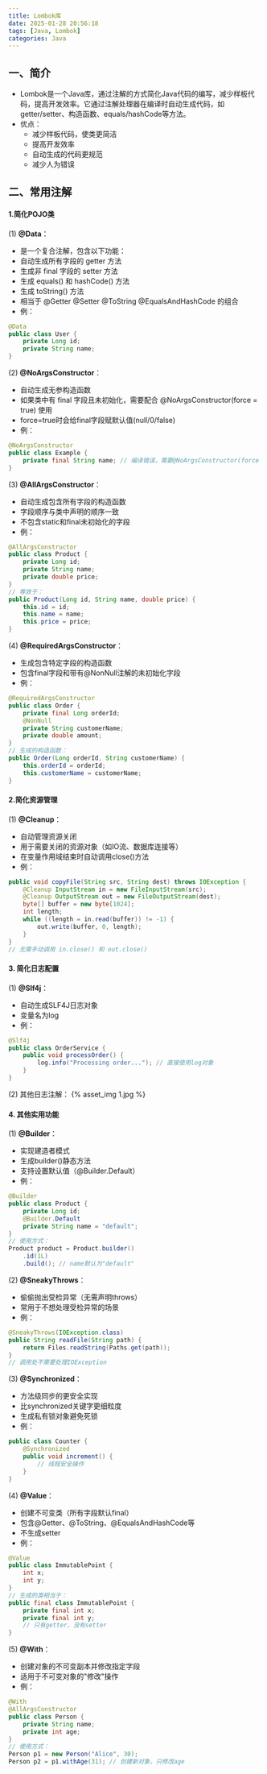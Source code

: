 ```yaml
---
title: Lombok库
date: 2025-01-28 20:56:18
tags: [Java, Lombok]
categories: Java
---
```


## 一、简介

- Lombok是一个Java库，通过注解的方式简化Java代码的编写，减少样板代码，提高开发效率。它通过注解处理器在编译时自动生成代码，如getter/setter、构造函数、equals/hashCode等方法。
- 优点：
	- 减少样板代码，使类更简洁
	- 提高开发效率
	- 自动生成的代码更规范
	- 减少人为错误

## 二、常用注解

#### 1.简化POJO类

(1) **@Data**：
- 是一个复合注解，包含以下功能：
- 自动生成所有字段的 getter 方法
- 生成非 final 字段的 setter 方法
- 生成 equals() 和 hashCode() 方法
- 生成 toString() 方法
- 相当于 @Getter @Setter @ToString @EqualsAndHashCode 的组合
- 例：

``` java
@Data
public class User {
    private Long id;
    private String name;
}
```

(2) **@NoArgsConstructor**：
- 自动生成无参构造函数
- 如果类中有 final 字段且未初始化，需要配合 @NoArgsConstructor(force = true) 使用
- force=true时会给final字段赋默认值(null/0/false)
- 例：

``` java
@NoArgsConstructor
public class Example {
    private final String name; // 编译错误，需要@NoArgsConstructor(force = true)
}
```

(3) **@AllArgsConstructor**：
- 自动生成包含所有字段的构造函数
- 字段顺序与类中声明的顺序一致
- 不包含static和final未初始化的字段
- 例：

``` java
@AllArgsConstructor
public class Product {
    private Long id;
    private String name;
    private double price;
}
// 等效于：
public Product(Long id, String name, double price) {
    this.id = id;
    this.name = name;
    this.price = price;
}
```

(4) **@RequiredArgsConstructor**：
- 生成包含特定字段的构造函数
- 包含final字段和带有@NonNull注解的未初始化字段
- 例：

``` java
@RequiredArgsConstructor
public class Order {
    private final Long orderId;
    @NonNull
    private String customerName;
    private double amount;
}
// 生成的构造函数：
public Order(Long orderId, String customerName) {
    this.orderId = orderId;
    this.customerName = customerName;
}
```

#### 2.简化资源管理

(1) **@Cleanup**：
- 自动管理资源关闭
- 用于需要关闭的资源对象（如IO流、数据库连接等）
- 在变量作用域结束时自动调用close()方法
- 例：

``` java
public void copyFile(String src, String dest) throws IOException {
    @Cleanup InputStream in = new FileInputStream(src);
    @Cleanup OutputStream out = new FileOutputStream(dest);
    byte[] buffer = new byte[1024];
    int length;
    while ((length = in.read(buffer)) != -1) {
        out.write(buffer, 0, length);
    }
}
// 无需手动调用 in.close() 和 out.close()
```

#### 3. 简化日志配置

(1) **@Slf4j**：
- 自动生成SLF4J日志对象
- 变量名为log
- 例：

``` java
@Slf4j
public class OrderService {
    public void processOrder() {
        log.info("Processing order..."); // 直接使用log对象
    }
}
```

(2) 其他日志注解：
{% asset_img 1.jpg %}  

#### 4. 其他实用功能

(1) **@Builder**：
- 实现建造者模式
- 生成builder()静态方法
- 支持设置默认值（@Builder.Default）
- 例：

``` java
@Builder
public class Product {
    private Long id;
    @Builder.Default
    private String name = "default";
}
// 使用方式：
Product product = Product.builder()
    .id(1L)
    .build(); // name默认为"default"
```

(2) **@SneakyThrows**：
- 偷偷抛出受检异常（无需声明throws）
- 常用于不想处理受检异常的场景
- 例：

``` java
@SneakyThrows(IOException.class)
public String readFile(String path) {
    return Files.readString(Paths.get(path));
}
// 调用处不需要处理IOException
```

(3) **@Synchronized**：
- 方法级同步的更安全实现
- 比synchronized关键字更细粒度
- 生成私有锁对象避免死锁
- 例：

``` java
public class Counter {
    @Synchronized
    public void increment() {
        // 线程安全操作
    }
}
```

(4) **@Value**：
- 创建不可变类（所有字段默认final）
- 包含@Getter、@ToString、@EqualsAndHashCode等
- 不生成setter
- 例：

``` java
@Value
public class ImmutablePoint {
    int x;
    int y;
}
// 生成的类相当于：
public final class ImmutablePoint {
    private final int x;
    private final int y;
    // 只有getter，没有setter
}
```

(5) **@With**：
- 创建对象的不可变副本并修改指定字段
- 适用于不可变对象的"修改"操作
- 例：

``` java
@With
@AllArgsConstructor
public class Person {
    private String name;
    private int age;
}
// 使用方式：
Person p1 = new Person("Alice", 30);
Person p2 = p1.withAge(31); // 创建新对象，只修改age
```

